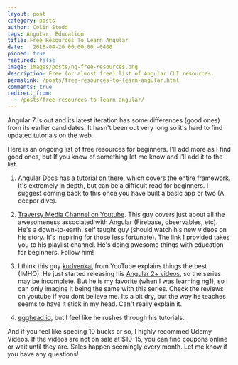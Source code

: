 ```yaml
---
layout: post
category: posts
author: Colin Stodd
tags: Angular, Education
title: Free Resources To Learn Angular
date:   2018-04-20 00:00:00 -0400
pinned: true
featured: false
image: images/posts/ng-free-resources.png
description: Free (or almost free) list of Angular CLI resources.
permalink: /posts/free-resources-to-learn-angular.html
comments: true
redirect_from:
  - /posts/free-resources-to-learn-angular/
---
```


Angular 7 is out and its latest iteration has some differences (good ones) from its earlier candidates. It hasn't been out very long so it's hard to find updated tutorials on the web.

Here is an ongoing list of free resources for beginners. I'll add more as I find good ones, but If you know of something let me know and I'll add it to the list.

1. <a href="https://angular.io/docs/ts/latest/" target="_blank">Angular Docs</a> has a <a href="https://angular.io/docs/ts/latest/tutorial/" target="_blank">tutorial</a> on there, which covers the entire framework. It's extremely in depth, but can be a difficult read for beginners. I suggest coming back to this once you have built a basic app or two (A deeper dive).

2. <a href="https://www.youtube.com/user/TechGuyWeb/playlists" target="_blank">Traversy Media Channel on Youtube</a>. This guy covers just about all the awesomeness associated with Angular (Firebase, observables, etc). He's a down-to-earth, self taught guy (should watch his new videos on his story. It's inspiring for those less fortunate). The link I provided takes you to his playlist channel. He's doing awesome things with education for beginners. Follow him!

3. I think this guy <a href="https://www.youtube.com/channel/UCCTVrRB5KpIiK6V2GGVsR1Q" target="_blank">kudvenkat</a> from YouTube explains things the best (IMHO). He just started releasing his <a href="https://www.youtube.com/watch?v=WWQZCDegWHg&feature=em-subs_digest" target="_blank">Angular 2+ videos</a>, so the series may be incomplete. But he is my favorite (when I was learning ng1), so I can only imagine it being the same with this series. Check the reviews on youtube if you dont believe me. Its a bit dry, but the way he teaches seems to have it stick in my head. Can't really explain it.

4. <a href="http://egghead.io/" target="_blank">egghead.io</a>, but I feel like he rushes through his tutorials.

And if you feel like speding 10 bucks or so, I highly recommed Udemy Videos. If the videos are not on sale at $10-15, you can find coupons online or wait until they are. Sales happen seemingly every month. Let me know if you have any questions!
